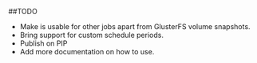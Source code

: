 ##TODO
- Make is usable for other jobs apart from GlusterFS volume snapshots.
- Bring support for custom schedule periods.
- Publish on PIP
- Add more documentation on how to use.
